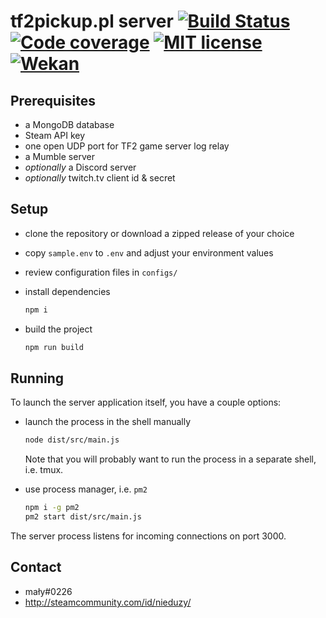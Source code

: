 # tf2pickup.pl server [![Build Status](https://github.com/tf2pickup-pl/server/workflows/test/badge.svg)](https://github.com/tf2pickup-pl/server/actions?query=workflow%3Atest) [![Code coverage](https://codecov.io/gh/tf2pickup-pl/server/branch/master/graph/badge.svg)](https://codecov.io/gh/tf2pickup-pl/server) [![MIT license](https://img.shields.io/github/license/tf2pickup-pl/server)](https://github.com/tf2pickup-pl/server/blob/master/LICENSE) [![Wekan](https://img.shields.io/badge/project-wekan-%2300aecc.svg)](https://w.supra.tf/b/xYYTewYR5RcvfHBZ8/tf2pickup-pl)

## Prerequisites

* a MongoDB database
* Steam API key
* one open UDP port for TF2 game server log relay
* a Mumble server
* *optionally* a Discord server
* *optionally* twitch.tv client id & secret

## Setup

* clone the repository or download a zipped release of your choice
* copy `sample.env` to `.env` and adjust your environment values
* review configuration files in `configs/`
* install dependencies

    ```bash
    npm i
    ```

* build the project

    ```bash
    npm run build
    ```

## Running

To launch the server application itself, you have a couple options:

* launch the process in the shell manually

    ```bash
    node dist/src/main.js
    ```

    Note that you will probably want to run the process in a separate shell, i.e. tmux.

* use process manager, i.e. `pm2`

    ```bash
    npm i -g pm2
    pm2 start dist/src/main.js
    ```

The server process listens for incoming connections on port 3000.

## Contact

* mały#0226
* <http://steamcommunity.com/id/nieduzy/>
